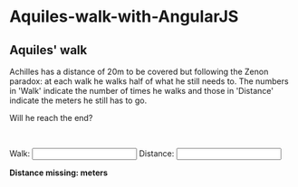 # Aquiles-walk-with-AngularJS

<!DOCTYPE html>
<html>
<body>
<script src="https://ajax.googleapis.com/ajax/libs/angularjs/1.6.9/angular.min.js"> </script>

<div data-ng-app="" data-ng-init="caminhada=0;distance=20">

<h2>Aquiles' walk</h2>

<p> Achilles has a distance of 20m to be covered but following the Zenon paradox: at each walk he walks half of what he still needs to. The numbers in 'Walk' indicate the number of times he walks and those in 'Distance' indicate the meters he still has to go.</p>

<p> Will he reach the end?</p>
<br>

Walk: <input type="number" data-ng-model="walk">
Distance: <input type="number" data-ng-model="distance">

<p><b>Distance missing: </b><span data-ng-bind="distance/(2**walk)"></span><b> meters</b></p>

</div>

</body>
</html>
